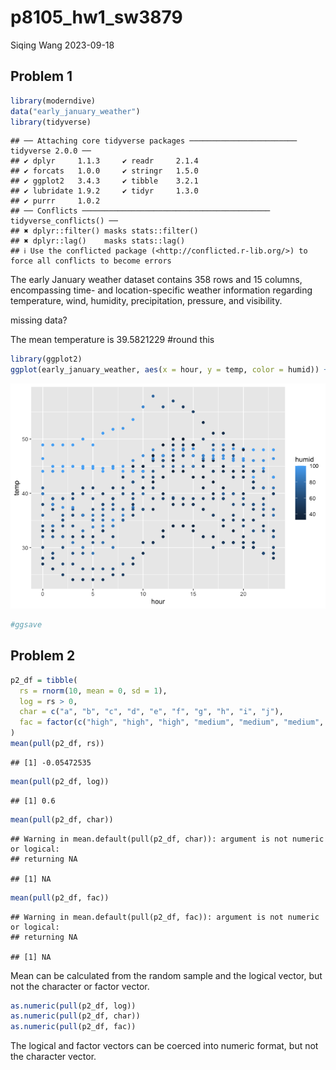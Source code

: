 p8105_hw1_sw3879
================
Siqing Wang
2023-09-18

## Problem 1

``` r
library(moderndive)
data("early_january_weather")
library(tidyverse)
```

    ## ── Attaching core tidyverse packages ──────────────────────── tidyverse 2.0.0 ──
    ## ✔ dplyr     1.1.3     ✔ readr     2.1.4
    ## ✔ forcats   1.0.0     ✔ stringr   1.5.0
    ## ✔ ggplot2   3.4.3     ✔ tibble    3.2.1
    ## ✔ lubridate 1.9.2     ✔ tidyr     1.3.0
    ## ✔ purrr     1.0.2     
    ## ── Conflicts ────────────────────────────────────────── tidyverse_conflicts() ──
    ## ✖ dplyr::filter() masks stats::filter()
    ## ✖ dplyr::lag()    masks stats::lag()
    ## ℹ Use the conflicted package (<http://conflicted.r-lib.org/>) to force all conflicts to become errors

The early January weather dataset contains 358 rows and 15 columns,
encompassing time- and location-specific weather information regarding
temperature, wind, humidity, precipitation, pressure, and visibility.

missing data?

The mean temperature is 39.5821229 \#round this

``` r
library(ggplot2)
ggplot(early_january_weather, aes(x = hour, y = temp, color = humid)) + geom_point()
```

![](p8105_hw1_sw3879_files/figure-gfm/unnamed-chunk-2-1.png)<!-- -->

``` r
#ggsave
```

## Problem 2

``` r
p2_df = tibble(
  rs = rnorm(10, mean = 0, sd = 1),
  log = rs > 0,
  char = c("a", "b", "c", "d", "e", "f", "g", "h", "i", "j"),
  fac = factor(c("high", "high", "high", "medium", "medium", "medium", "medium", "low", "low", "low"))
)
mean(pull(p2_df, rs))
```

    ## [1] -0.05472535

``` r
mean(pull(p2_df, log))
```

    ## [1] 0.6

``` r
mean(pull(p2_df, char))
```

    ## Warning in mean.default(pull(p2_df, char)): argument is not numeric or logical:
    ## returning NA

    ## [1] NA

``` r
mean(pull(p2_df, fac))
```

    ## Warning in mean.default(pull(p2_df, fac)): argument is not numeric or logical:
    ## returning NA

    ## [1] NA

Mean can be calculated from the random sample and the logical vector,
but not the character or factor vector.

``` r
as.numeric(pull(p2_df, log))
as.numeric(pull(p2_df, char))
as.numeric(pull(p2_df, fac))
```

The logical and factor vectors can be coerced into numeric format, but
not the character vector.
